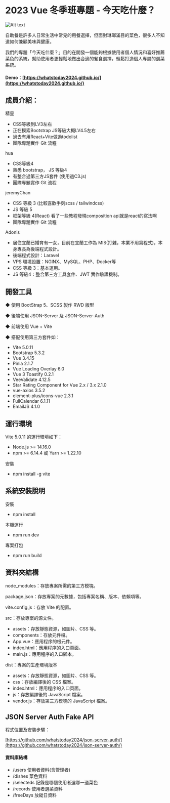 # 2023 Vue 冬季班專題 - 今天吃什麼？

![Alt text](https://raw.githubusercontent.com/whatstoday2024/whatstoday2024.github.io/main/src/assets/img/about.png)

自助餐是許多人日常生活中常見的用餐選擇，但面對琳瑯滿目的菜色，很多人不知道如何兼顧美味與健康。

我們的專題「今天吃什麼？」目的在開發一個能夠根據使用者個人情況和喜好推薦菜色的系統，幫助使用者更輕鬆地做出合適的餐食選擇，輕鬆打造個人專屬的選菜系統。

#### Demo：[https://whatstoday2024.github.io/](https://whatstoday2024.github.io/)

## 成員介紹：

精靈

- CSS等級到LV3左右
- 正在摸索Bootstrap JS等級大概LV4.5左右
- 過去有用React+Vite做過todolist
- 團隊專題實作 Git 流程

hua

- CSS等級4
- 熟悉 bootstrap， JS 等級4
- 有整合過第三方JS套件 (使用過C3.js)
- 團隊專題實作 Git 流程

jeremyChan

- CSS 等級 3 (比較喜歡手刻scss / tailwindcss)
- JS 等級 5
- 框架等級 4(React) 看了一些教程發現composition api就是react的寫法啊
- 團隊專題實作 Git 流程

Adonis

- 居住宜蘭已婚育有一女，目前在宜蘭工作為 MIS(打雜，本業不用寫程式)，本身專長為後端程式設計。
- 後端程式設計：Laravel
- VPS 環境設置：NGINX、MySQL、PHP、Docker等
- CSS 等級 3：基本運用。
- JS 等級4：整合第三方工具套件、JWT 實作驗證機制。

## 開發工具

◆ 使用 BootStrap 5、SCSS 製作 RWD 版型

◆ 後端使用 JSON-Server 及 JSON-Server-Auth

◆ 前端使用 Vue + Vite

◆ 搭配使用第三方套件如：

- Vite 5.0.11
- Bootstrap 5.3.2
- Vue 3.4.15
- Pinia 2.1.7
- Vue Loading Overlay 6.0
- Vue 3 Toastify 0.2.1
- VeeValidate 4.12.5
- Star Rating Component for Vue 2.x / 3.x 2.1.0
- vue-axios 3.5.2
- element-plus/icons-vue 2.3.1
- FullCalendar 6.1.11
- EmailJS 4.1.0

## 運行環境

Vite 5.0.11 的運行環境如下：

- Node.js >= 14.16.0
- npm >= 6.14.4 或 Yarn >= 1.22.10

安裝

- npm install -g vite

## 系統安裝說明

安裝

- npm install

本機運行

- npm run dev

專案打包

- npm run build

## 資料夾結構

node_modules：存放專案所需的第三方模塊。

package.json：存放專案的元數據，包括專案名稱、版本、依賴項等。

vite.config.js：存放 Vite 的配置。

src：存放專案的源文件。

- assets：存放靜態資源，如圖片、CSS 等。
- components：存放元件檔。
- App.vue：應用程序的根元件。
- index.html：應用程序的入口頁面。
- main.js：應用程序的入口腳本。

dist：專案的生產環境版本

- assets：存放靜態資源，如圖片、CSS 等。
- css：存放編譯後的 CSS 檔案。
- index.html：應用程序的入口頁面。
- js：存放編譯後的 JavaScript 檔案。
- vendor.js：存放第三方模塊的 JavaScript 檔案。

## JSON Server Auth Fake API

程式位置及安裝步驟：

[https://github.com/whatstoday2024/json-server-auth/](https://github.com/whatstoday2024/json-server-auth/)

#### 資料庫結構

- /users 使用者資料(含管理者)
- /dishes 菜色資料
- /selecteds 記錄是哪個使用者選哪一道菜色
- /records 使用者選菜資料
- /freeDays 放縱日資料

